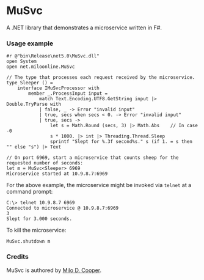 # MuSvc
A .NET library that demonstrates a microservice written in F#.

### Usage example
```
#r @"bin\Release\net5.0\MuSvc.dll"
open System
open net.miloonline.MuSvc

// The type that processes each request received by the microservice.
type Sleeper () =
    interface IMuSvcProcessor with
        member _.ProcessInput input =
            match Text.Encoding.UTF8.GetString input |> Double.TryParse with
            | false, _ -> Error "invalid input"
            | true, secs when secs < 0. -> Error "invalid input"
            | true, secs ->
                let s = Math.Round (secs, 3) |> Math.Abs    // In case -0
                s * 1000. |> int |> Threading.Thread.Sleep
                sprintf "Slept for %.3f second%s." s (if 1. = s then "" else "s") |> Text

// On port 6969, start a microservice that counts sheep for the requested number of seconds:
let m = MuSvc<Sleeper> 6969
Microservice started at 10.9.8.7:6969
```

For the above example, the microservice might be invoked via `telnet` at a command prompt:
```
C:\> telnet 10.9.8.7 6969
Connected to microservice @ 10.9.8.7:6969
3
Slept for 3.000 seconds.
```

To kill the microservice:
```
MuSvc.shutdown m
```

### Credits
MuSvc is authored by [Milo D. Cooper](https://www.miloonline.net).
